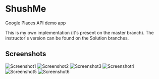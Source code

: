 # ShushMe
Google Places API demo app

This is my own implementation (it's present on the master branch). The instructor's version can be found on the Solution branches.

## Screenshots

![Screenshot1](screenshots/screen_1.png) ![Screenshot2](screenshots/screen_2.png) ![Screenshot3](screenshots/screen_3.png)
![Screenshot4](screenshots/screen_4.png) ![Screenshot5](screenshots/screen_5.png) ![Screenshot6](screenshots/screen_6.png)
